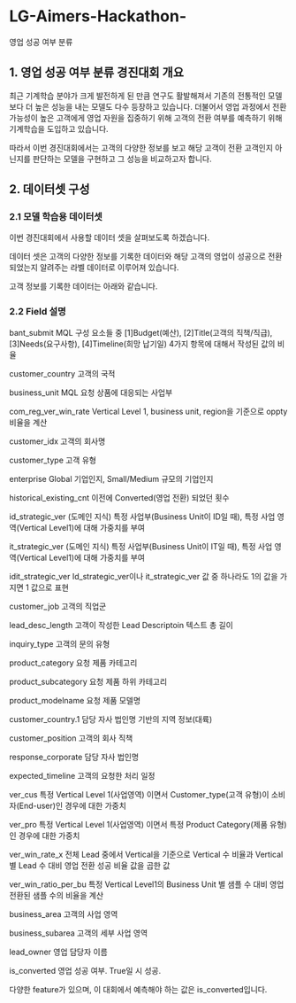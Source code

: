 # LG-Aimers-Hackathon-

영업 성공 여부 분류
## 1. 영업 성공 여부 분류 경진대회 개요
최근 기계학습 분야가 크게 발전하게 된 만큼 연구도 활발해져서 기존의 전통적인 모델보다 더 높은 성능을 내는 모델도 다수 등장하고 있습니다. 더불어서 영업 과정에서 전환 가능성이 높은 고객에게 영업 자원을 집중하기 위해 고객의 전환 여부를 예측하기 위해 기계학습을 도입하고 있습니다.

따라서 이번 경진대회에서는 고객의 다양한 정보를 보고 해당 고객이 전환 고객인지 아닌지를 판단하는 모델을 구현하고 그 성능을 비교하고자 합니다.

## 2. 데이터셋 구성
### 2.1 모델 학습용 데이터셋
이번 경진대회에서 사용할 데이터 셋을 살펴보도록 하겠습니다.

데이터 셋은 고객의 다양한 정보를 기록한 데이터와 해당 고객의 영업이 성공으로 전환되었는지 알려주는 라벨 데이터로 이루어져 있습니다.

고객 정보를 기록한 데이터는 아래와 같습니다.

### 2.2 Field	설명

bant_submit	MQL 구성 요소들 중 [1]Budget(예산), [2]Title(고객의 직책/직급), [3]Needs(요구사항), [4]Timeline(희망 납기일) 4가지 항목에 대해서 작성된 값의 비율

customer_country	고객의 국적

business_unit	MQL 요청 상품에 대응되는 사업부

com_reg_ver_win_rate	Vertical Level 1, business unit, region을 기준으로 oppty 비율을 계산

customer_idx	고객의 회사명

customer_type	고객 유형

enterprise	Global 기업인지, Small/Medium 규모의 기업인지

historical_existing_cnt	이전에 Converted(영업 전환) 되었던 횟수

id_strategic_ver	(도메인 지식) 특정 사업부(Business Unit이 ID일 때), 특정 사업 영역(Vertical Level1)에 대해 가중치를 부여

it_strategic_ver	(도메인 지식) 특정 사업부(Business Unit이 IT일 때), 특정 사업 영역(Vertical Level1)에 대해 가중치를 부여

idit_strategic_ver	Id_strategic_ver이나 it_strategic_ver 값 중 하나라도 1의 값을 가지면 1 값으로 표현

customer_job	고객의 직업군

lead_desc_length	고객이 작성한 Lead Descriptoin 텍스트 총 길이

inquiry_type	고객의 문의 유형

product_category	요청 제품 카테고리

product_subcategory	요청 제품 하위 카테고리

product_modelname	요청 제품 모델명

customer_country.1	담당 자사 법인명 기반의 지역 정보(대륙)

customer_position	고객의 회사 직책

response_corporate	담당 자사 법인명

expected_timeline	고객의 요청한 처리 일정

ver_cus	특정 Vertical Level 1(사업영역) 이면서 Customer_type(고객 유형)이 소비자(End-user)인 경우에 대한 가중치

ver_pro	특정 Vertical Level 1(사업영역) 이면서 특정 Product Category(제품 유형)인 경우에 대한 가중치

ver_win_rate_x	전체 Lead 중에서 Vertical을 기준으로 Vertical 수 비율과 Vertical 별 Lead 수 대비 영업 전환 성공 비율 값을 곱한 값

ver_win_ratio_per_bu	특정 Vertical Level1의 Business Unit 별 샘플 수 대비 영업 전환된 샘플 수의 비율을 계산

business_area	고객의 사업 영역

business_subarea	고객의 세부 사업 영역

lead_owner	영업 담당자 이름

is_converted	영업 성공 여부. True일 시 성공.

다양한 feature가 있으며, 이 대회에서 예측해야 하는 값은 is_converted입니다.
